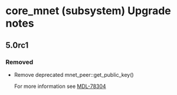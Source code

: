 # core_mnet (subsystem) Upgrade notes

## 5.0rc1

### Removed

- Remove deprecated mnet_peer::get_public_key()

  For more information see [MDL-78304](https://tracker.moodle.org/browse/MDL-78304)
